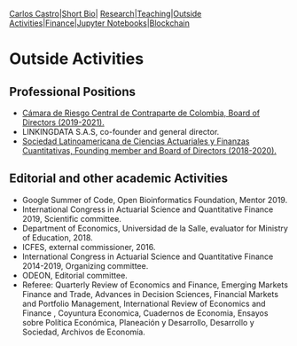 [Carlos Castro](index.md)|[Short Bio](cv.md)| [Research](res.md)|[Teaching](teach.md)|[Outside Activities](Ddiploma.md)|[Finance](Fin.md)|[Jupyter Notebooks](Jup.md)|[Blockchain](Block.md)    

# Outside Activities

## Professional Positions

* [Cámara de Riesgo Central de Contraparte de Colombia, Board of Directors (2019-2021).](https://www.camaraderiesgo.com/)
* LINKINGDATA S.A.S, co-founder and general director.
* [Sociedad Latinoamericana de Ciencias Actuariales y Finanzas Cuantitativas, Founding member and Board of Directors (2018-2020).](https://solacfin.org/)

## Editorial and other academic Activities

* Google Summer of Code, Open Bioinformatics Foundation, Mentor 2019.
* International Congress in Actuarial Science and Quantitative Finance 2019, Scientific committee.
* Department of Economics, Universidad de la Salle, evaluator for Ministry of Education, 2018.
* ICFES, external commissioner, 2016.
* International Congress in Actuarial Science and Quantitative Finance 2014-2019, Organizing committee.
* ODEON, Editorial committee.
*	Referee: Quarterly Review of Economics and Finance, Emerging Markets Finance and Trade, Advances in Decision Sciences, Financial Markets and Portfolio Management, International Review of Economics and Finance , Coyuntura Economica, Cuadernos de Economia, Ensayos sobre Política Económica, Planeación y Desarrollo, Desarrollo y Sociedad, Archivos de Economía.
